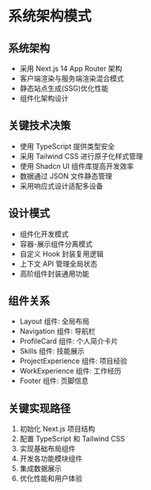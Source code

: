 # 系统架构模式

## 系统架构

- 采用 Next.js 14 App Router 架构
- 客户端渲染与服务端渲染混合模式
- 静态站点生成(SSG)优化性能
- 组件化架构设计

## 关键技术决策

- 使用 TypeScript 提供类型安全
- 采用 Tailwind CSS 进行原子化样式管理
- 使用 Shadcn UI 组件库提高开发效率
- 数据通过 JSON 文件静态管理
- 采用响应式设计适配多设备

## 设计模式

- 组件化开发模式
- 容器-展示组件分离模式
- 自定义 Hook 封装复用逻辑
- 上下文 API 管理全局状态
- 高阶组件封装通用功能

## 组件关系

- Layout 组件: 全局布局
- Navigation 组件: 导航栏
- ProfileCard 组件: 个人简介卡片
- Skills 组件: 技能展示
- ProjectExperience 组件: 项目经验
- WorkExperience 组件: 工作经历
- Footer 组件: 页脚信息

## 关键实现路径

1. 初始化 Next.js 项目结构
2. 配置 TypeScript 和 Tailwind CSS
3. 实现基础布局组件
4. 开发各功能模块组件
5. 集成数据展示
6. 优化性能和用户体验
